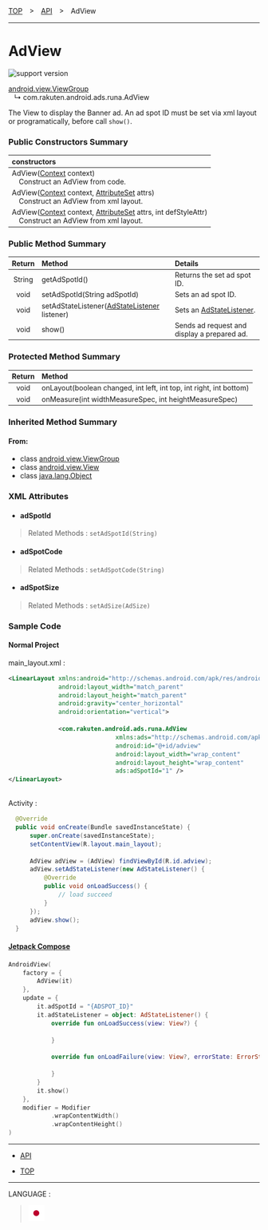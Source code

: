 [TOP](/README.md#top)　>　[API](./README.md)　>　AdView

---

# AdView

![support version](http://img.shields.io/badge/runa-1.0.0+-blueviolet.svg?style=flat)

[android.view.ViewGroup](https://developer.android.com/reference/android/view/ViewGroup)<br>
&nbsp;&nbsp;&nbsp;↳&nbsp;com.rakuten.android.ads.runa.AdView

The View to display the Banner ad. An ad spot ID must be set via xml layout or programatically, before call `show()`.

### Public Constructors Summary

|constructors|
|:---|
|AdView([Context](https://developer.android.com/reference/android/content/Context.html) context)<br>　Construct an AdView from code.|
|AdView([Context](https://developer.android.com/reference/android/content/Context.html) context, [AttributeSet](https://developer.android.com/reference/android/util/AttributeSet.html) attrs)<br>　Construct an AdView from xml layout.|
|AdView([Context](https://developer.android.com/reference/android/content/Context.html) context, [AttributeSet](https://developer.android.com/reference/android/util/AttributeSet.html) attrs, int defStyleAttr)<br>　Construct an AdView from xml layout.|

### Public Method Summary

|Return|Method|Details|
|:---:|:---|:---|
|String|getAdSpotId()|Returns the set ad spot ID.|
|void|setAdSpotId(String adSpotId)|Sets an ad spot ID.|
|void|setAdStateListener([AdStateListener](./AdStateListener.md) listener)|Sets an [AdStateListener](./AdStateListener.md).|
|void|show()|Sends ad request and display a prepared ad.|

### Protected Method Summary

|Return|Method|
|:---:|:---|
|void|onLayout(boolean changed, int left, int top, int right, int bottom)|
|void|onMeasure(int widthMeasureSpec, int heightMeasureSpec)|

### Inherited Method Summary

#### From:
* class [android.view.ViewGroup](https://developer.android.com/reference/android/view/ViewGroup)
* class [android.view.View](https://developer.android.com/reference/android/view/View)
* class [java.lang.Object](https://developer.android.com/reference/java/lang/Object.html)


### XML Attributes

- #### adSpotId
> Related Methods : `setAdSpotId(String)`
- #### adSpotCode
> Related Methods : `setAdSpotCode(String)`
- #### adSpotSize
> Related Methods : `setAdSize(AdSize)`


### Sample Code

#### Normal Project

main_layout.xml :

```xml
<LinearLayout xmlns:android="http://schemas.android.com/apk/res/android"
              android:layout_width="match_parent"
              android:layout_height="match_parent"
              android:gravity="center_horizontal"
              android:orientation="vertical">

              <com.rakuten.android.ads.runa.AdView
                              xmlns:ads="http://schemas.android.com/apk/res-auto"
                              android:id="@+id/adview"
                              android:layout_width="wrap_content"
                              android:layout_height="wrap_content"
                              ads:adSpotId="1" />
</LinearLayout>
```

<br>
Activity :

```java
  @Override
  public void onCreate(Bundle savedInstanceState) {
      super.onCreate(savedInstanceState);
      setContentView(R.layout.main_layout);

      AdView adView = (AdView) findViewById(R.id.adview);
      adView.setAdStateListener(new AdStateListener() {
          @Override
          public void onLoadSuccess() {
              // load succeed
          }
      });
      adView.show();
  }
```

#### [Jetpack Compose](https://developer.android.com/jetpack/compose)

```kotlin
AndroidView(
    factory = {
        AdView(it)
    },
    update = {
        it.adSpotId = "{ADSPOT_ID}"
        it.adStateListener = object: AdStateListener() {
            override fun onLoadSuccess(view: View?) {

            }

            override fun onLoadFailure(view: View?, errorState: ErrorState) {

            }
        }
        it.show()
    },
    modifier = Modifier
            .wrapContentWidth()
            .wrapContentHeight()
)
```

---
* [API](./README.md)

* [TOP](/README.md#top)

---
LANGUAGE :
> [![ja](/doc/lang/ja.png)](/doc/ja/api/AdView.md)
